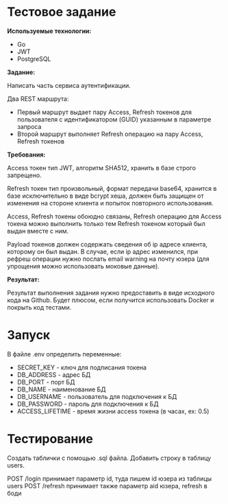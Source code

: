# Тестовое задание

**Используемые технологии:**

- Go
- JWT
- PostgreSQL

**Задание:**

Написать часть сервиса аутентификации.

Два REST маршрута:

- Первый маршрут выдает пару Access, Refresh токенов для пользователя с идентификатором (GUID) 
указанным в параметре запроса
- Второй маршрут выполняет Refresh операцию на пару Access, Refresh токенов

**Требования:**

Access токен тип JWT, алгоритм SHA512, хранить в базе строго запрещено.

Refresh токен тип произвольный, формат передачи base64, хранится в базе исключительно в виде bcrypt хеша, 
должен быть защищен от изменения на стороне клиента и попыток повторного использования.

Access, Refresh токены обоюдно связаны, Refresh операцию для Access токена можно выполнить 
только тем Refresh токеном который был выдан вместе с ним.

Payload токенов должен содержать сведения об ip адресе клиента, которому он был выдан. 
В случае, если ip адрес изменился, при рефреш операции нужно послать email warning 
на почту юзера (для упрощения можно использовать моковые данные).

**Результат:**

Результат выполнения задания нужно предоставить в виде исходного кода на Github. 
Будет плюсом, если получится использовать Docker и покрыть код тестами.

# Запуск

В файле .env определить переменные:

- SECRET_KEY - ключ для подписания токена
- DB_ADDRESS - адрес БД
- DB_PORT - порт БД
- DB_NAME - наименование БД
- DB_USERNAME - пользователь для подключения к БД
- DB_PASSWORD - пароль для подключения к БД
- ACCESS_LIFETIME - время жизни access токена (в часах, ex: 0.5)

# Тестирование

Создать таблички с помощью .sql файла. Добавить строку в таблицу users.

POST /login принимает параметр id, туда пишем id юзера из таблицы users
POST /refresh принимает также параметр аid юзера, refresh в боди